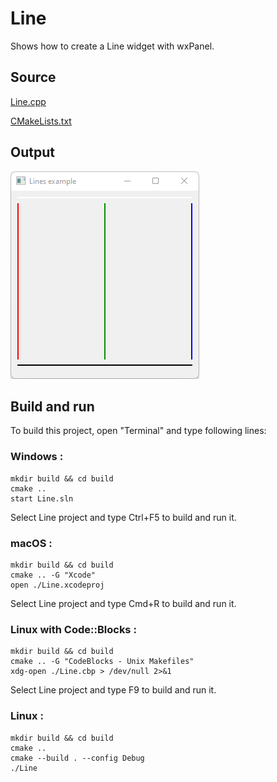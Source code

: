# Line

Shows how to create a Line widget with wxPanel.

## Source

[Line.cpp](Line.cpp)

[CMakeLists.txt](CMakeLists.txt)

## Output

![output](../../../docs/Pictures/Line.png)

## Build and run

To build this project, open "Terminal" and type following lines:

### Windows :

``` shell
mkdir build && cd build
cmake .. 
start Line.sln
```

Select Line project and type Ctrl+F5 to build and run it.

### macOS :

``` shell
mkdir build && cd build
cmake .. -G "Xcode"
open ./Line.xcodeproj
```

Select Line project and type Cmd+R to build and run it.

### Linux with Code::Blocks :

``` shell
mkdir build && cd build
cmake .. -G "CodeBlocks - Unix Makefiles"
xdg-open ./Line.cbp > /dev/null 2>&1
```

Select Line project and type F9 to build and run it.

### Linux :

``` shell
mkdir build && cd build
cmake .. 
cmake --build . --config Debug
./Line
```
